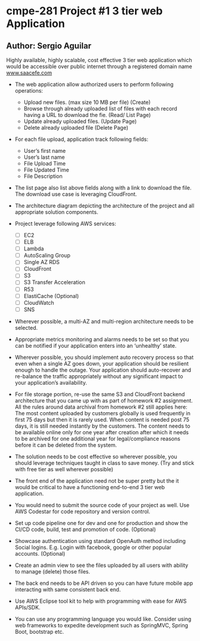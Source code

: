 # cmpe-281 Project #1 3 tier web Application

## Author: Sergio Aguilar

Highly available, highly scalable, cost effective 3 tier web application which would be accessible over public internet through a registered domain name   www.saacefe.com

- The web application allow authorized users to perform following operations:
  -	Upload new files. (max size 10 MB per file) (Create)
  -	Browse through already uploaded list of files with each record having a URL to download the fie. (Read/ List Page)
  -	Update already uploaded files. (Update Page)
  -	Delete already uploaded file (Delete Page)

- For each file upload, application track following fields:
  -	User’s first name
  -	User’s last name
  -	File Upload Time
  -	File Updated Time
  -	File Description

- The list page also list above fields along with a link to download the file. The download use case is leveraging CloudFront.

-	The architecture diagram depicting the architecture of the project and all appropriate solution components.

- Project leverage following AWS services:
  - [ ]	EC2
  - [ ]	ELB      
  -	[ ] Lambda
  -	[ ] AutoScaling Group
  -	[ ] Single AZ RDS
  -	[ ] CloudFront
  -	[ ] S3
  -	[ ] S3 Transfer Acceleration
  -	[ ] R53
  -	[ ] ElastiCache (Optional)
  -	[ ] CloudWatch
  -	[ ] SNS
   
-	Wherever possible, a multi-AZ and multi-region architecture needs to be selected.
-	Appropriate metrics monitoring and alarms needs to be set so that you can be notified if your application enters into an ‘unhealthy’ state.
-	Wherever possible, you should implement auto recovery process so that even when a single AZ goes down, your application should be resilient enough to handle the outage. Your application should auto-recover and re-balance the traffic appropriately without any significant impact to your application’s availability.
-	For file storage portion, re-use the same S3 and CloudFront backend architecture that you came up with as part of homework #2 assignment. All the rules around data archival from homework #2 still applies here: The most content uploaded by customers globally is used frequently in first 75 days but then it is rarely used. When content is needed post 75 days, it is still needed instantly by the customers. The content needs to be available online only for one year after creation after which it needs to be archived for one additional year for legal/compliance reasons before it can be deleted from the system.
-	The solution needs to be cost effective so wherever possible, you should leverage techniques taught in class to save money. (Try and stick with free tier as well wherever possible)
-	The front end of the application need not be super pretty but the it would be critical to have a functioning end-to-end 3 tier web application.
-	You would need to submit the source code of your project as well. Use AWS Codestar for code repository and version control.
-	Set up code pipeline one for dev and one for production and show the CI/CD code, build, test and promotion of code. (Optional)
-	Showcase authentication using standard OpenAuth method including Social logins. E.g. Login with facebook, google or other popular accounts. (Optional)
-	Create an admin view to see the files uploaded by all users with ability to manage (delete) those files.
-	The back end needs to be API driven so you can have future mobile app interacting with same consistent back end.
-	Use AWS Eclipse tool kit to help with programming with ease for AWS APIs/SDK.
-	You can use any programming language you would like. Consider using web frameworks to expedite development such as SpringMVC, Spring Boot, bootstrap etc.
